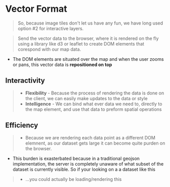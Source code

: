 # Vector Format
> So, because image tiles don't let us have any fun, we have long used option #2 for interactive layers.

> Send the vector data to the browser, where it is rendered on the fly using a library like d3 or leaflet to create DOM elements that corespond with our map data.
  * The DOM elements are situated over the map and when the user zooms or pans, this vector data is **repositioned on top**

## Interactivity
> * **Flexibility** - Because the process of rendering the data is done on the client, we can easily make updates to the data or style
> * **Intelligence** -  We can bind what ever data we need to, directly to the map element, and use that data to preform spatial operations

## Efficiency
> * Because we are rendering each data point as a different DOM elemnent, as our dataset gets large it can become quite purden on the browser.
  * This burden is exasterbated because in a traditional geojson implementation, the server is completely unaware of what subset of the dataset is currently visible.  So if your looking on a a dataset like this

  > * ...you could actually be loading/rendering this
